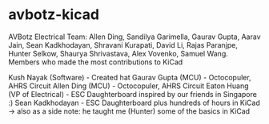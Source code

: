 # avbotz-kicad
AVBotz Electrical Team: Allen Ding,  Sandilya Garimella,  Gaurav Gupta,  Aarav Jain,  Sean Kadkhodayan,  Shravani Kurapati,  David Li, Rajas Paranjpe,  Hunter Selkow,  Shaurya Shrivastava,  Alex Vovenko,  Samuel Wang.
Members who made the most contributions to KiCad

Kush Nayak (Software) - Created hat
Gaurav Gupta (MCU) - Octocopuler, AHRS Circuit
Allen Ding (MCU) - Octocopuler, AHRS Circuit
Eaton Huang (VP of Electrical)  - ESC Daughterboard inspired by our friends in Singapore :)
Sean Kadkhodayan - ESC Daughterboard plus hundreds of hours in KiCad -> also as a side note: he taught me (Hunter) some of the basics in KiCad
